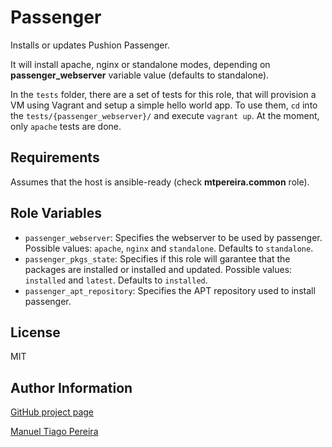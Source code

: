 Passenger
========

Installs or updates Pushion Passenger.

It will install apache, nginx or standalone modes, depending on **passenger_webserver** variable value (defaults to standalone).

In the `tests` folder, there are a set of tests for this role, that will provision a VM using Vagrant and setup a simple hello world app. To use them, `cd` into the `tests/{passenger_webserver}/` and execute `vagrant up`. At the moment, only `apache` tests are done.

Requirements
------------

Assumes that the host is ansible-ready (check **mtpereira.common** role).

Role Variables
--------------

* `passenger_webserver`: Specifies the webserver to be used by passenger. Possible values: `apache`, `nginx` and `standalone`. Defaults to `standalone`.
* `passenger_pkgs_state`: Specifies if this role will garantee that the packages are installed or installed and updated. Possible values: `installed` and `latest`. Defaults to `installed`.
* `passenger_apt_repository`: Specifies the APT repository used to install passenger.

License
-------

MIT

Author Information
------------------

[GitHub project page](https://github.com/mtpereira/ansible-passenger)

[Manuel Tiago Pereira](http://mtpereira.github.io)
